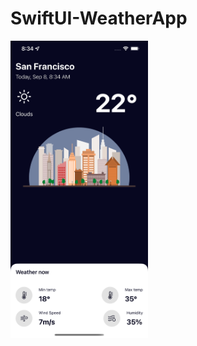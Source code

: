 # SwiftUI-WeatherApp

<img src="https://github.com/Mahmud-CSE16/SwiftUI-WeatherApp/blob/main/screenshot-1.png" width="220">
